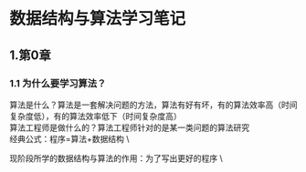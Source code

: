 # 数据结构与算法学习笔记

## 1.第0章

### 1.1 为什么要学习算法？

算法是什么？算法是一套解决问题的方法，算法有好有坏，有的算法效率高（时间复杂度低），有的算法效率低下（时间复杂度高）\
算法工程师是做什么的？算法工程师针对的是某一类问题的算法研究 \
经典公式：程序=算法+数据结构 \

现阶段所学的数据结构与算法的作用：为了写出更好的程序 \

